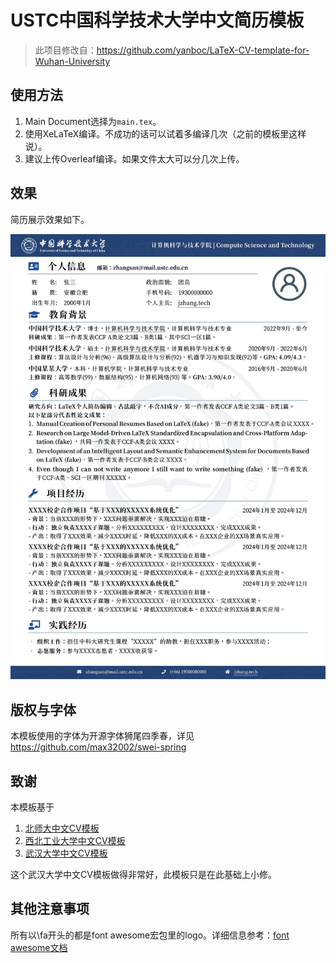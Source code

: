 # USTC中国科学技术大学中文简历模板

> 此项目修改自：https://github.com/yanboc/LaTeX-CV-template-for-Wuhan-University

## 使用方法
1. Main Document选择为`main.tex`。
2. 使用XeLaTeX编译。不成功的话可以试着多编译几次（之前的模板里这样说）。
2. 建议上传Overleaf编译。如果文件太大可以分几次上传。

## 效果

简历展示效果如下。

![简历展示](./ustc_cv.jpg)


## 版权与字体
本模板使用的字体为开源字体狮尾四季春，详见
https://github.com/max32002/swei-spring

## 致谢
本模板基于
1. [北师大中文CV模板](https://github.com/LeyuDame/BNUCV)
2. [西北工业大学中文CV模板](https://www.overleaf.com/latex/templates/npu-cv/mncqzxhvfzrx)
3. [武汉大学中文CV模板](https://github.com/yanboc/LaTeX-CV-template-for-Wuhan-University)

这个武汉大学中文CV模板做得非常好，此模板只是在此基础上小修。


## 其他注意事项

所有以\fa开头的都是font awesome宏包里的logo。详细信息参考：[font awesome文档](https://mirrors.ibiblio.org/CTAN/fonts/fontawesome5/doc/fontawesome5.pdf)


